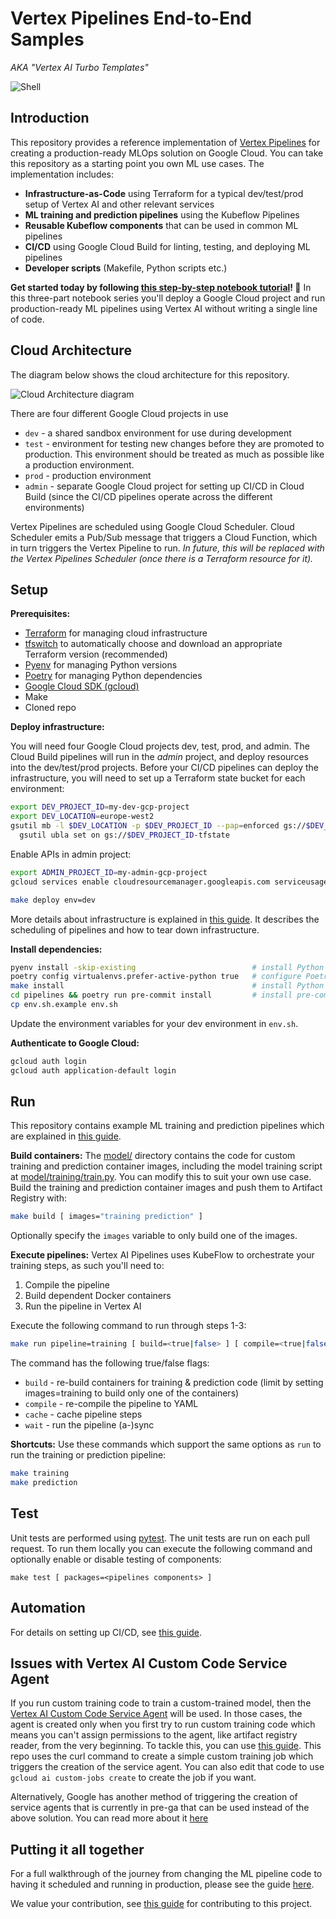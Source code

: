 <!-- 
Copyright 2023 Google LLC

Licensed under the Apache License, Version 2.0 (the "License");
you may not use this file except in compliance with the License.
You may obtain a copy of the License at

    https://www.apache.org/licenses/LICENSE-2.0

Unless required by applicable law or agreed to in writing, software
distributed under the License is distributed on an "AS IS" BASIS,
WITHOUT WARRANTIES OR CONDITIONS OF ANY KIND, either express or implied.
See the License for the specific language governing permissions and
limitations under the License.
 -->

# Vertex Pipelines End-to-End Samples

_AKA "Vertex AI Turbo Templates"_

![Shell](https://github.com/teamdatatonic/vertex-pipelines-end-to-end-samples/wiki/images/shell.gif)

## Introduction

This repository provides a reference implementation of [Vertex Pipelines](https://cloud.google.com/vertex-ai/docs/pipelines/) for creating a production-ready MLOps solution on Google Cloud.
You can take this repository as a starting point you own ML use cases. 
The implementation includes:

* **Infrastructure-as-Code** using Terraform for a typical dev/test/prod setup of Vertex AI and other relevant services
* **ML training and prediction pipelines** using the Kubeflow Pipelines
* **Reusable Kubeflow components** that can be used in common ML pipelines
* **CI/CD** using Google Cloud Build for linting, testing, and deploying ML pipelines
* **Developer scripts** (Makefile, Python scripts etc.)

**Get started today by following [this step-by-step notebook tutorial](./docs/notebooks)! 🚀**
In this three-part notebook series you'll deploy a Google Cloud project and run production-ready ML pipelines using Vertex AI without writing a single line of code.

## Cloud Architecture

The diagram below shows the cloud architecture for this repository.

![Cloud Architecture diagram](./docs/images/architecture.png)

There are four different Google Cloud projects in use

* `dev` - a shared sandbox environment for use during development
* `test` - environment for testing new changes before they are promoted to production. This environment should be treated as much as possible like a production environment.
* `prod` - production environment
* `admin` - separate Google Cloud project for setting up CI/CD in Cloud Build (since the CI/CD pipelines operate across the different environments)

Vertex Pipelines are scheduled using Google Cloud Scheduler. 
Cloud Scheduler emits a Pub/Sub message that triggers a Cloud Function, which in turn triggers the Vertex Pipeline to run. 
_In future, this will be replaced with the Vertex Pipelines Scheduler (once there is a Terraform resource for it)._

## Setup

**Prerequisites:**

- [Terraform](https://www.terraform.io/) for managing cloud infrastructure
- [tfswitch](https://tfswitch.warrensbox.com/) to automatically choose and download an appropriate Terraform version (recommended) 
- [Pyenv](https://github.com/pyenv/pyenv#installation) for managing Python versions
- [Poetry](https://python-poetry.org/) for managing Python dependencies
- [Google Cloud SDK (gcloud)](https://cloud.google.com/sdk/docs/quickstart)
- Make
- Cloned repo

**Deploy infrastructure:**

You will need four Google Cloud projects dev, test, prod, and admin.
The Cloud Build pipelines will run in the _admin_ project, and deploy resources into the dev/test/prod projects.
Before your CI/CD pipelines can deploy the infrastructure, you will need to set up a Terraform state bucket for each environment:

```bash
export DEV_PROJECT_ID=my-dev-gcp-project
export DEV_LOCATION=europe-west2
gsutil mb -l $DEV_LOCATION -p $DEV_PROJECT_ID --pap=enforced gs://$DEV_PROJECT_ID-tfstate && \
  gsutil ubla set on gs://$DEV_PROJECT_ID-tfstate
```

Enable APIs in admin project:

```bash
export ADMIN_PROJECT_ID=my-admin-gcp-project
gcloud services enable cloudresourcemanager.googleapis.com serviceusage.googleapis.com --project=$ADMIN_PROJECT_ID
```

```bash
make deploy env=dev
```

More details about infrastructure is explained in [this guide](docs/Infrastructure.md).
It describes the scheduling of pipelines and how to tear down infrastructure.

**Install dependencies:**

```bash
pyenv install -skip-existing                          # install Python
poetry config virtualenvs.prefer-active-python true   # configure Poetry
make install                                          # install Python dependencies
cd pipelines && poetry run pre-commit install         # install pre-commit hooks
cp env.sh.example env.sh
```

Update the environment variables for your dev environment in `env.sh`.

**Authenticate to Google Cloud:**

```bash
gcloud auth login
gcloud auth application-default login
```

## Run

This repository contains example ML training and prediction pipelines which are explained in [this guide](docs/Pipelines.md).

**Build containers:** The [model/](/model/) directory contains the code for custom training and prediction container images, including the model training script at [model/training/train.py](model/training/train.py). 
You can modify this to suit your own use case.
Build the training and prediction container images and push them to Artifact Registry with:

```bash
make build [ images="training prediction" ]
```

Optionally specify the `images` variable to only build one of the images.

**Execute pipelines:** Vertex AI Pipelines uses KubeFlow to orchestrate your training steps, as such you'll need to:

1. Compile the pipeline
1. Build dependent Docker containers
1. Run the pipeline in Vertex AI

Execute the following command to run through steps 1-3:

```bash
make run pipeline=training [ build=<true|false> ] [ compile=<true|false> ] [ cache=<true|false> ] [ wait=<true|false> ] 
```

The command has the following true/false flags:

- `build` - re-build containers for training & prediction code (limit by setting images=training to build only one of the containers)
- `compile` - re-compile the pipeline to YAML
- `cache` - cache pipeline steps
- `wait` - run the pipeline (a-)sync

**Shortcuts:** Use these commands which support the same options as `run` to run the training or prediction pipeline:

```bash
make training
make prediction
```

## Test

Unit tests are performed using [pytest](https://docs.pytest.org).
The unit tests are run on each pull request. 
To run them locally you can execute the following command and optionally enable or disable testing of components:

```
make test [ packages=<pipelines components> ]
```

## Automation

For details on setting up CI/CD, see [this guide](./docs/Automation.md).

## Issues with Vertex AI Custom Code Service Agent

If you run custom training code to train a custom-trained model, then the [Vertex AI Custom Code Service Agent](https://cloud.google.com/vertex-ai/docs/general/access-control) will be used. In those cases, the agent is created only when you first try to run custom training code which means you can't assign permissions to the agent, like artifact registry reader, from the very beginning. To tackle this, you can use [this guide](https://github.com/teamdatatonic/terraform-google-vertex-cc-service-agent). This repo uses the curl command to create a simple custom training job which triggers the creation of the service agent. You can also edit that code to use ```gcloud ai custom-jobs create``` to create the job if you want.

Alternatively, Google has another method of triggering the creation of service agents that is currently in pre-ga that can be used instead of the above solution. You can read more about it [here](https://cloud.google.com/iam/docs/create-service-agents#create) 

## Putting it all together

For a full walkthrough of the journey from changing the ML pipeline code to having it scheduled and running in production, please see the guide [here](./docs/Production.md).

We value your contribution, see [this guide](./docs/Contribution.md) for contributing to this project.
